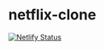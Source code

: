 # netflix-clone

[![Netlify Status](https://api.netlify.com/api/v1/badges/f05c017a-5720-4ade-92ad-f6fe715da5de/deploy-status)](https://app.netlify.com/sites/heheflix/deploys)
